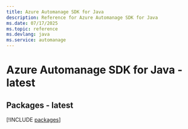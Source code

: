 ```yaml
---
title: Azure Automanage SDK for Java
description: Reference for Azure Automanage SDK for Java
ms.date: 07/17/2025
ms.topic: reference
ms.devlang: java
ms.service: automanage
---
```

# Azure Automanage SDK for Java - latest
## Packages - latest
[!INCLUDE [packages](automanage-index.md)]